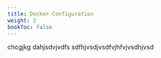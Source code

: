 ```yaml
---
title: Docker Configuration
weight: 2
bookToc: false
---
```

chcgjkg
dahjsdvjvdfs
sdfhjvsdjvsdfvjhfvjvsdhjvsd